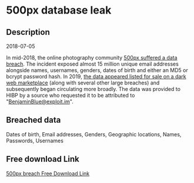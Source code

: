 # 500px database leak

## Description

2018-07-05

In mid-2018, the online photography community <a href="https://support.500px.com/hc/en-us/articles/360017752493-Security-Issue-February-2019-FAQ" target="_blank" rel="noopener">500px suffered a data breach</a>. The incident exposed almost 15 million unique email addresses alongside names, usernames, genders, dates of birth and either an MD5 or bcrypt password hash. In 2019, <a href="https://www.theregister.co.uk/2019/02/11/620_million_hacked_accounts_dark_web/" target="_blank" rel="noopener">the data appeared listed for sale on a dark web marketplace</a> (along with several other large breaches) and subsequently began circulating more broadly. The data was provided to HIBP by a source who requested it to be attributed to &quot;BenjaminBlue@exploit.im&quot;.

## Breached data

Dates of birth, Email addresses, Genders, Geographic locations, Names, Passwords, Usernames

## Free download Link

[500px breach Free Download Link](https://tinyurl.com/2b2k277t)